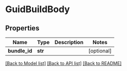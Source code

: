 # GuidBuildBody

## Properties
Name | Type | Description | Notes
------------ | ------------- | ------------- | -------------
**bundle_id** | **str** |  | [optional] 

[[Back to Model list]](../README.md#documentation-for-models) [[Back to API list]](../README.md#documentation-for-api-endpoints) [[Back to README]](../README.md)

